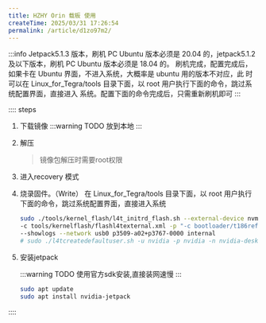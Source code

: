 ```yaml
---
title: HZHY Orin 载板 使用
createTime: 2025/03/31 17:26:54
permalink: /article/d1zo97m2/
---
```


:::info
Jetpack5.1.3 版本，刷机 PC Ubuntu 版本必须是 20.04 的，jetpack5.1.2 及以下版本，刷机 PC Ubuntu 版本必须是 18.04 的。
刷机完成，配置完成后，如果卡在 Ubuntu 界面，不进入系统，大概率是 ubuntu 用的版本不对应，此
时可以在 Linux_for_Tegra/tools 目录下面，以 root 用户执行下面的命令，跳过系统配置界面，直接进入
系统。配置下面的命令完成后，只需重新刷机即可
:::


:::: steps
1. 下载镜像
    <LinkCard title="镜像下载" href="https://pan.baidu.com/s/1p1STVnDru02u7D7ZKWbSKw?pwd=93tg" description="flash-AI318UAV-O_ONX_Jp5.1.4_SC_v1.0.0_20250311-uartok.tar.gz 百度云密码: 93tg" />
    :::warning TODO
    放到本地
    :::

2. 解压
    > 镜像包解压时需要root权限
3. 进入recovery 模式

3. 烧录固件。（Write）
    在 Linux_for_Tegra/tools 目录下面，以 root 用户执行下面的命令，跳过系统配置界面，直接进入系统
    ```bash
    sudo ./tools/kernel_flash/l4t_initrd_flash.sh --external-device nvme0n1p1 \
    -c tools/kernelflash/flashl4texternal.xml -p "-c bootloader/t186ref/cfg/flash_t234_qspi.xml" \
    --showlogs --network usb0 p3509-a02+p3767-0000 internal
    # sudo ./l4tcreatedefaultuser.sh -u nvidia -p nvidia -n nvidia-desktop -a --accept-license
    ```
3. 安装jetpack

    :::warning TODO
    使用官方sdk安装,直接装网速慢
    :::
    ```bash
    sudo apt update
    sudo apt install nvidia-jetpack
    ```
::::


